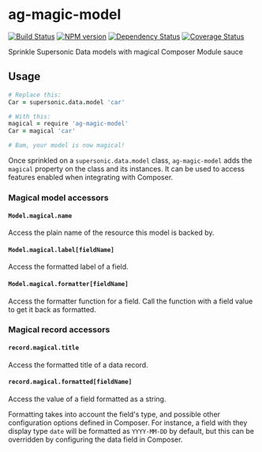 ag-magic-model
========

[![Build Status](http://img.shields.io/travis/AppGyver/ag-magic-model/master.svg)](https://travis-ci.org/AppGyver/ag-magic-model)
[![NPM version](http://img.shields.io/npm/v/ag-magic-model.svg)](https://www.npmjs.org/package/ag-magic-model)
[![Dependency Status](http://img.shields.io/david/AppGyver/ag-magic-model.svg)](https://david-dm.org/AppGyver/ag-magic-model)
[![Coverage Status](https://img.shields.io/coveralls/AppGyver/ag-magic-model.svg)](https://coveralls.io/r/AppGyver/ag-magic-model)

Sprinkle Supersonic Data models with magical Composer Module sauce

## Usage

```coffeescript
# Replace this:
Car = supersonic.data.model 'car'

# With this:
magical = require 'ag-magic-model'
Car = magical 'car'

# Bam, your model is now magical!
```

Once sprinkled on a `supersonic.data.model` class, `ag-magic-model` adds the `magical` property on the class and its instances. It can be used to access features enabled when integrating with Composer.

### Magical model accessors

#### `Model.magical.name`

Access the plain name of the resource this model is backed by.

#### `Model.magical.label[fieldName]`

Access the formatted label of a field.

#### `Model.magical.formatter[fieldName]`

Access the formatter function for a field. Call the function with a field value to get it back as formatted.

### Magical record accessors

#### `record.magical.title`

Access the formatted title of a data record.

#### `record.magical.formatted[fieldName]`

Access the value of a field formatted as a string.

Formatting takes into account the field's type, and possible other configuration options defined in Composer. For instance, a field with they display type `date` will be formatted as `YYYY-MM-DD` by default, but this can be overridden by configuring the data field in Composer.

